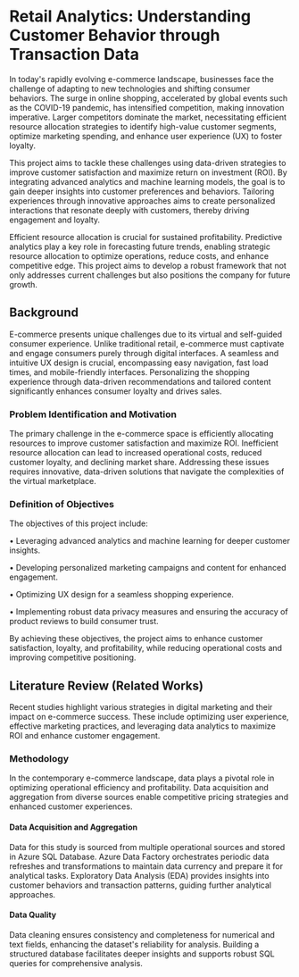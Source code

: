 # Retail Analytics: Understanding Customer Behavior through Transaction Data

In today's rapidly evolving e-commerce landscape, businesses face the challenge of adapting to new technologies and shifting consumer behaviors. The surge in online shopping, accelerated by global events such as the COVID-19 pandemic, has intensified competition, making innovation imperative. Larger competitors dominate the market, necessitating efficient resource allocation strategies to identify high-value customer segments, optimize marketing spending, and enhance user experience (UX) to foster loyalty.

This project aims to tackle these challenges using data-driven strategies to improve customer satisfaction and maximize return on investment (ROI). By integrating advanced analytics and machine learning models, the goal is to gain deeper insights into customer preferences and behaviors. Tailoring experiences through innovative approaches aims to create personalized interactions that resonate deeply with customers, thereby driving engagement and loyalty.

Efficient resource allocation is crucial for sustained profitability. Predictive analytics play a key role in forecasting future trends, enabling strategic resource allocation to optimize operations, reduce costs, and enhance competitive edge. This project aims to develop a robust framework that not only addresses current challenges but also positions the company for future growth.

## Background

E-commerce presents unique challenges due to its virtual and self-guided consumer experience. Unlike traditional retail, e-commerce must captivate and engage consumers purely through digital interfaces. A seamless and intuitive UX design is crucial, encompassing easy navigation, fast load times, and mobile-friendly interfaces. Personalizing the shopping experience through data-driven recommendations and tailored content significantly enhances consumer loyalty and drives sales.

### Problem Identification and Motivation

The primary challenge in the e-commerce space is efficiently allocating resources to improve customer satisfaction and maximize ROI. Inefficient resource allocation can lead to increased operational costs, reduced customer loyalty, and declining market share. Addressing these issues requires innovative, data-driven solutions that navigate the complexities of the virtual marketplace.

### Definition of Objectives

The objectives of this project include:

• Leveraging advanced analytics and machine learning for deeper customer insights.

• Developing personalized marketing campaigns and content for enhanced engagement.

• Optimizing UX design for a seamless shopping experience.

• Implementing robust data privacy measures and ensuring the accuracy of product reviews to build consumer trust.


By achieving these objectives, the project aims to enhance customer satisfaction, loyalty, and profitability, while reducing operational costs and improving competitive positioning.

## Literature Review (Related Works)

Recent studies highlight various strategies in digital marketing and their impact on e-commerce success. These include optimizing user experience, effective marketing practices, and leveraging data analytics to maximize ROI and enhance customer engagement.

### Methodology

In the contemporary e-commerce landscape, data plays a pivotal role in optimizing operational efficiency and profitability. Data acquisition and aggregation from diverse sources enable competitive pricing strategies and enhanced customer experiences.

#### Data Acquisition and Aggregation

Data for this study is sourced from multiple operational sources and stored in Azure SQL Database. Azure Data Factory orchestrates periodic data refreshes and transformations to maintain data currency and prepare it for analytical tasks. Exploratory Data Analysis (EDA) provides insights into customer behaviors and transaction patterns, guiding further analytical approaches.

#### Data Quality

Data cleaning ensures consistency and completeness for numerical and text fields, enhancing the dataset's reliability for analysis. Building a structured database facilitates deeper insights and supports robust SQL queries for comprehensive analysis.

